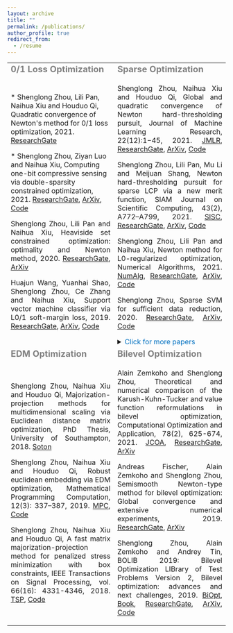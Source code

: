 ```yaml
---
layout: archive
title: ""
permalink: /publications/
author_profile: true
redirect_from:
  - /resume
---
```


<table align="center">
    <tr>
        <td align="left"><b style="font-size:20px"><span style="color:grey">0/1 Loss Optimization</span></b></td>
        <td align="left"><b style="font-size:20px"><span style="color:grey">Sparse Optimization</span></b></td>
    </tr>
    <tr>
        <td align="left">
            <p>
            * Shenglong Zhou, Lili Pan, Naihua Xiu and Houduo Qi, Quadratic convergence of Newton's method for 0/1 loss optimization, 2021. 
            <a href="https://www.researchgate.net/publication/350442413">ResearchGate</a>
            </p>
            <p>
            * Shenglong Zhou, Ziyan Luo and Naihua Xiu, Computing one-bit compressive sensing via double-sparsity constrained optimization, 2021. 
            <a href="https://www.researchgate.net/publication/348371863">ResearchGate</a>,  
            <a href="https://arxiv.org/abs/2101.03599">ArXiv</a>, 
            <a href="https://github.com/ShenglongZhou/GPSP">Code</a>
            </p> 
            <p><div style="text-align:justify"> 
            Shenglong Zhou, Lili Pan and Naihua Xiu, Heaviside set constrained optimization: optimality and Newton method, 2020.
            <a href="https://www.researchgate.net/publication/343362652">ResearchGate</a>, 
            <a href="https://arxiv.org/abs/2007.15737">ArXiv</a>
            </div></p> 
            <p><div style="text-align:justify"> 
            Huajun Wang, Yuanhai Shao,  Shenglong Zhou, Ce Zhang and Naihua Xiu, Support vector machine classifier via L0/1 soft-margin loss, 2019. 
            <a href="https://www.researchgate.net/publication/338717629">ResearchGate</a>,
            <a href="https://arxiv.org/abs/1912.07418">ArXiv</a>,
            <a href="https://github.com/Huajun-Wang/L01ADMM">Code</a>
            </div></p> 
        </td>
        <td align="left">
            <p><div style="text-align:justify"> 
            Shenglong Zhou, Naihua Xiu and Houduo Qi, Global and quadratic convergence of Newton hard-thresholding pursuit, 
            Journal of Machine Learning Research, 22(12):1−45, 2021. 
            <a href="https://jmlr.org/papers/v22/19-026.html">JMLR</a>, 
            <a href="https://www.researchgate.net/publication/330224407">ResearchGate</a>, 
            <a href="https://arxiv.org/abs/1901.02763">ArXiv</a>, 
            <a href="https://github.com/ShenglongZhou/NHTPver2">Code</a>
            </div></p>  
            <p><div style="text-align:justify"> 
            Shenglong Zhou, Lili Pan, Mu Li and Meijuan Shang, Newton hard-thresholding pursuit for sparse LCP via a new merit function, 
            SIAM Journal on Scientific Computing, 43(2), A772–A799, 2021.
            <a href="https://doi.org/10.1137/19M1301539">SISC</a>, 
            <a href="https://www.researchgate.net/publication/337948990">ResearchGate</a>, 
            <a href="https://arxiv.org/abs/2004.02244">ArXiv</a>,  
            <a href="https://github.com/ShenglongZhou/NHTPver2">Code</a>
            </div></p> 
            <p><div style="text-align:justify"> 
            Shenglong Zhou, Lili Pan and Naihua Xiu, Newton method  for L0-regularized optimization, Numerical Algorithms, 2021.
            <a href="https://doi.org/10.1007/s11075-021-01085-x">NumAlg</a>, 
            <a href="https://www.researchgate.net/publication/340563338">ResearchGate</a>, 
            <a href="https://arxiv.org/abs/2004.05132">ArXiv</a>, 
            <a href="https://github.com/ShenglongZhou/NL0R">Code</a>
            </div></p> 
            <p><div style="text-align:justify"> 
             Shenglong Zhou, Sparse SVM for sufficient data reduction, 2020. 
            <a href="https://www.researchgate.net/publication/341883040">ResearchGate</a>, 
            <a href="https://arxiv.org/abs/2005.13771">ArXiv</a>,
            <a href="https://github.com/ShenglongZhou/NSSVM">Code</a>
            </div></p> 
            <details>
              <summary><span style="color:#0070C0"> Click for more papers </span></summary>
            <p><div style="text-align:justify"> 
            Xinrong Li, Naihua Xiu and  Shenglong Zhou, Matrix optimization over low-rank spectral sets: stationary points, local and global minimizers,
            Journal of Optimization Theory and Applications, 184, 895–930, 2019. 
            <a href="https://link.springer.com/article/10.1007%2Fs10957-019-01606-8">JOTA</a>,
            <a href="https://www.researchgate.net/publication/327581904">ResearchGate</a>
            </div></p> 
            <p><div style="text-align:justify"> 
            Rui Wang, Naihua Xiu and  Shenglong Zhou, Newton method for sparse logistic regression: quadratic convergence and extensive simulations, 2021.
            <a href="https://www.researchgate.net/publication/330224305">ResearchGate</a>,
            <a href="https://arxiv.org/abs/1901.02768">ArXiv</a>,
            <a href="https://github.com/ShenglongZhou/NSLR">Code</a>
            </div></p> 
            <p><div style="text-align:justify"> 
            Lili Pan,  Shenglong Zhou, Naihua Xiu and Houduo Qi, A convergent iterative hard thresholding for sparsity and nonnegativity constrained optimization, 
            Pacific Journal of Optimization, vol. 13(2): 325-353, 2017.
            <a href="http://www.yokohamapublishers.jp/online2/oppjo/vol13/p325.html">PJO</a>,
            <a href="https://www.researchgate.net/publication/299519906">ResearchGate</a>,
            <a href="https://arxiv.org/abs/1406.7178">ArXiv</a>,
            <a href="https://github.com/ShenglongZhou/IIHT">Code</a>
            </div></p> 
            <p><div style="text-align:justify"> 
            Lianjun Zhang, Lingchen Kong and  Shenglong Zhou, A smoothing iterative method for quantile regression with nonconvex Lp Penalty, 
            Journal of Industrial and Management Optimization, vol. 13 (1): 93 - 112, 2017.
            <a href="https://aimsciences.org/article/doi/10.3934/jimo.2016006">JIMO</a>
            </div></p> 
            <p><div style="text-align:justify"> 
            Yanqing Liu, Guokai Liu, Xianchao Xiu and  Shenglong Zhou, The L1-penalized quantile regression for traditional Chinese medicine syndrome manifestation, 
            Pacific Journal of Optimization, vol. 13(2): 279-300, 2017.
            <a href="http://www.yokohamapublishers.jp/online2/oppjo/vol13/p279.html">PJO</a>
            </div></p> 
            <p><div style="text-align:justify"> 
            Shenglong Zhou, Naihua Xiu, YingnanWang, Lingchen Kong and Houduo Qi, A Null-space-based weighted L1 minimization approach to compressed sensing, 
            Information and Inference: A Journal of the IMA, vol. 5(1): 76-102, 2016. 
            <a href="https://academic.oup.com/imaiai/article/5/1/76/2357109">IMAIAI</a>,
            <a href="https://www.researchgate.net/publication/294109268">ResearchGate</a>,
            <a href="https://github.com/ShenglongZhou/MIRL1">Code</a>
            </div></p> 
            <p><div style="text-align:justify"> 
            Lili Pan, Naihua Xiu and  Shenglong Zhou, On Solutions of Sparsity Constrained Optimization, 
            Journal of the Operations Research Society of China, vol. 3(4): 421-439, 2015.
            <a href="https://link.springer.com/article/10.1007/s40305-015-0101-3">JORSC</a> 
            </div></p> 
            <p><div style="text-align:justify"> 
             Shenglong Zhou, Naihua Xiu, Ziyan Luo and Lingchen Kong, Sparse and low-rank covariance matrix estimation, 
            Journal of the Operations Research Society of China, vol. 3(2): 231-250, 2015. 
            <a href="https://link.springer.com/article/10.1007/s40305-014-0058-7">JORSC</a>,
            <a href="https://github.com/ShenglongZhou/ADMM">Code</a>
            </div></p> 
            <p><div style="text-align:justify"> 
            Meijuan Shang,  Shenglong Zhou and Naihua Xiu, Extragradient thresholding methods For sparse solutions of co-coercive NCPs, 
            Journal of Inequalities and Applications, vol. 34, 2015.
            <a href="https://journalofinequalitiesandapplications.springeropen.com/articles/10.1186/s13660-015-0551-5">JIA</a> 
            </div></p> 
            <p><div style="text-align:justify"> 
            Meijuan Shang, Chao Zhang, Dingtao Peng and  Shenglong Zhou, A half thresholding projection algorithm for sparse solutions of LCPs, 
            Optimization Letters, vol. 9(6): 1231-1245, 2015. 
            <a href="https://www.infona.pl/resource/bwmeta1.element.springer-doi-10_1007-S11590-014-0834-7">OPLE</a>,
            <a href="https://github.com/ShenglongZhou/HTPCP">Code</a>
            </div></p> 
            <p><div style="text-align:justify"> 
            Shenglong Zhou, Lingchen Kong and Naihua Xiu, New bounds for RIC in compressed sensing, 
            Journal of the Operations Research Society of China, vol. 1(2): 227-237, 2013.
            <a href="https://link.springer.com/article/10.1007/s40305-013-0013-z">JORSC</a>
            </div></p> 
            </details>   
        </td>
    </tr>
    <tr>
        <td align="left"><b style="font-size:20px"><span style="color:grey">EDM Optimization</span></b></td>
        <td align="left"><b style="font-size:20px"><span style="color:grey">Bilevel Optimization</span></b></td>
    </tr>
    <tr>
        <td align="left">
            <p><div style="text-align:justify"> 
            Shenglong Zhou, Naihua Xiu and Houduo Qi, Majorization-projection methods for multidimensional scaling via Euclidean distance matrix optimization, 
            PhD Thesis, University of Southampton, 2018. 
            <a href="https://eprints.soton.ac.uk/429739/">Soton</a>
            </div></p> 
            <p><div style="text-align:justify"> 
            Shenglong Zhou, Naihua Xiu and Houduo Qi, Robust euclidean embedding via EDM optimization,
            Mathematical Programming Computation, 12(3): 337–387, 2019.
            <a href="https://link.springer.com/article/10.1007/s12532-019-00168-0">MPC</a>,
            <a href="https://github.com/ShenglongZhou/PREEEDM">Code</a>
            </div></p> 
            <p><div style="text-align:justify"> 
            Shenglong Zhou, Naihua Xiu and Houduo Qi, A fast matrix majorization-projection method for penalized stress minimization with box constraints,
            IEEE Transactions on Signal Processing, vol. 66(16): 4331-4346, 2018. 
            <a href="https://ieeexplore.ieee.org/document/8399531">TSP</a>,
            <a href="https://github.com/ShenglongZhou/SQREDM">Code</a>
            </div></p> 
        </td>
        <td align="left">
             <p><div style="text-align:justify"> 
            Alain Zemkoho and  Shenglong Zhou, Theoretical and numerical comparison of the Karush-Kuhn-Tucker and value function reformulations in bilevel optimization, 
            Computational Optimization and Application, 78(2), 625-674, 2021.
            <a href="https://doi.org/10.1007/s10589-020-00250-7">JCOA</a>,
            <a href="https://www.researchgate.net/publication/340769764">ResearchGate</a>,
            <a href="https://arxiv.org/abs/2004.10830">ArXiv</a>
            </div></p> 
            <p><div style="text-align:justify"> 
            Andreas Fischer, Alain Zemkoho and Shenglong Zhou, Semismooth Newton-type method for bilevel optimization: Global convergence and extensive numerical experiments, 2019. 
            <a href="https://www.researchgate.net/publication/337943979">ResearchGate</a>,
            <a href="https://arxiv.org/abs/1912.07079">ArXiv</a>
            </div></p> 
            <p><div style="text-align:justify"> 
            Shenglong Zhou, Alain Zemkoho and Andrey Tin, BOLIB 2019: Bilevel Optimization LIBrary of Test Problems Version 2, 
            Bilevel optimization: advances and next challenges, 2019. 
            <a href="https://biopt.github.io/files/Paper.pdf">BiOpt</a>,
            <a href="https://www.springer.com/gp/book/9783030521189">Book</a>, 
            <a href="https://www.researchgate.net/publication/338375731">ResearchGate</a>,
            <a href="https://arxiv.org/abs/1812.00230">ArXiv</a>,
            <a href="https://biopt.github.io/bolib/">Code</a>   
            </div></p> 
        </td>
    </tr>
</table>
 

